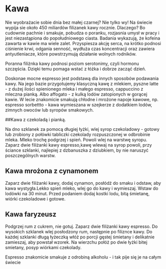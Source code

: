 Kawa
====
Nie wyobrażacie sobie dnia bez małej czarnej? Nie tylko wy! Na świecie wypija sie około 450 miliardów filizanek kawy rocznie. Dlaczego? Bo cudownie pachnie i smakuje, pobudza o poranku, rozjasnia umysł w pracy i jest niezastąpiona do popołudniowego ciasta. Badania wykazują, że kofeina zawarta w kawie ma wiele zalet.
Przyspiesza akcję serca, na krótko podnosi ciśnienie krwi, odgania senność, wydłuża czas koncentracji oraz zawiera antyutleniacze, które powstrzymują działanie wolnych rodników.

Poranna filiżnka kawy podnosi poziom serotonimy, czyli hormonu szczęścia. Dzięki temu pomaga wstać z łóżka i dobrze zacząć dzień.

Doskonae mocne espresso jest podstawą dla innych sposobów podawania kawy. Na jego bazie przygotujemy klasyczną kawę z mlekiem, pyszne latte - z dużej ilości spienionego mleka i małego espresso, cappuccino z mleczna pianką. Albo affogato - z kulką lodów zatopionych w gorącej kawie. W lecie znakomicie smakują chłodne i mrożone napoje kawowe, np. espresso sorbettto - kawa wymieszana w szejkerze z dodatkiem lodów, zimnych owoców lub syropów smakowych. 

##Kawa z czekoladą i pianką.

Na dno szklanek za pomocą długiej łyżki, wlej syrop czekoladowy - gotowy lub zrobiony z połówki tabliczki czekolady rozpuszczonej w odbrobinie mleka. Mleko trochę podgrzej i spień. Powoli wlej na warstwę syropu. Zaparz dwie filiżanki kawy espresso,kawę wlewaj na syrop powoli, przy ściance szklanki, najlepiej z dzbanuszka z dziubkiem, by nie naruszyć poszczególnych warstw. 

## Kawa mrożona z cynamonem

Zaparz dwie filiżanki kawy, dodaj cynamon, posłódź do smaku i odstaw, aby kawa wystygła.Lekko spień mleko, wlej go do kawy i wymieszaj. Wstaw do lodówki na 30 minut. Przed podaniem dodaj kostki lodu, bitą śmietanę, wiórki czekoladowe i gotowe. 

## Kawa faryzeusz

Podgrzej rum z cukrem, nie gotuj. Zaparz dwie filiżanki kawy espresso. Do wysokich szklanek wlej posłodzony rum, następnie po filiznce kawy. Do każdej szklanki długą łyżeczką włóż po porcji gęstej śmietany i delikatnie zamieszaj, aby powstał wzorek. Na wierzchu połóż po dwie łyżki bitej smietany, posyp wiórkami czekolady.  

Espresso znakomicie smakuje z odrobiną alkoholu - i tak pije się je na całym świecie
